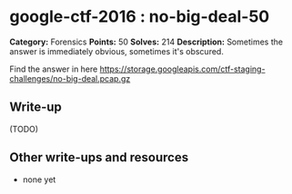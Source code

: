 # google-ctf-2016 : no-big-deal-50

**Category:** Forensics
**Points:** 50
**Solves:** 214
**Description:**
Sometimes the answer is immediately obvious, sometimes it's obscured.

Find the answer in here <https://storage.googleapis.com/ctf-staging-challenges/no-big-deal.pcap.gz>


## Write-up

(TODO)

## Other write-ups and resources

* none yet
